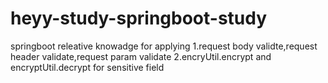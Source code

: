 # heyy-study-springboot-study
springboot releative knowadge for applying
1.request body validte,request header validate,request param validate
2.encryUtil.encrypt and encryptUtil.decrypt for sensitive field
